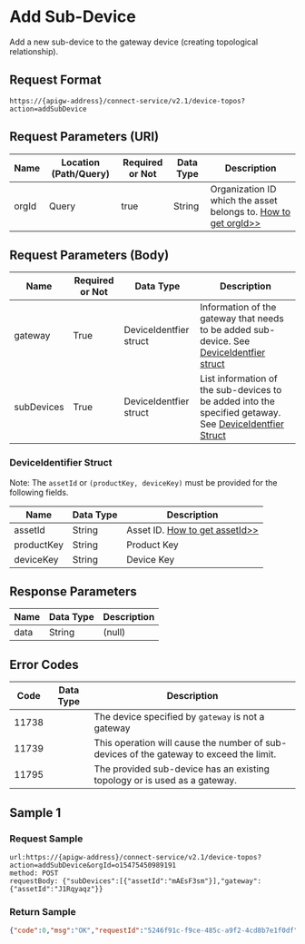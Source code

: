# Add Sub-Device



Add a new sub-device to the gateway device (creating topological relationship).

## Request Format

```
https://{apigw-address}/connect-service/v2.1/device-topos?action=addSubDevice
```

## Request Parameters (URI)

| Name | Location (Path/Query) | Required or Not | Data Type | Description |
|---------------|------------------|----------|-----------|--------------|
| orgId         | Query            | true     | String    | Organization ID which the asset belongs to. [How to get orgId>>](/docs/api/en/latest/api_faqs#how-to-get-organization-id-orgid-orgid)                |


## Request Parameters (Body)

| Name | Required or Not | Data Type | Description |
|--------------------|----------|-----------|--------------|
| gateway | True      |DeviceIdentfier struct | Information of the gateway that needs to be added sub-device. See [DeviceIdentfier struct](/docs/api/en/latest/connect/add_sub_device.html#deviceidentifier-struct-deviceidentifier) |
| subDevices           | True      | DeviceIdentfier struct | List information of the sub-devices to be added into the specified getaway. See [DeviceIdentfier Struct](/docs/api/en/latest/connect/add_sub_device.html#deviceidentifier-struct-deviceidentifier)  |


### DeviceIdentifier Struct <deviceidentifier>

Note: The `assetId` or `(productKey, deviceKey)` must be provided for the following fields.

| Name | Data Type | Description |
|----------------|----------------|------------------|
| assetId  | String        | Asset ID. [How to get assetId>>](/docs/api/en/latest/api_faqs.html#how-to-get-asset-id-assetid-assetid) |
| productKey | String         | Product Key      |
| deviceKey | String         | Device Key       |




## Response Parameters

| Name | Data Type | Description |
|-------------|--------------------|----------------|
| data | String | (null)               |


## Error Codes

| Code| Data Type | Description |
|-------------|-----------------------------------|-----------------------------|
| 11738 |                | The device specified by `gateway` is not a gateway|
| 11739 |                |This operation will cause the number of sub-devices of the gateway to exceed the limit. |
| 11795 |                | The provided sub-device has an existing topology or is used as a gateway.      |


## Sample 1

### Request Sample

```
url:https://{apigw-address}/connect-service/v2.1/device-topos?action=addSubDevice&orgId=o15475450989191
method: POST
requestBody: {"subDevices":[{"assetId":"mAEsF3sm"}],"gateway":{"assetId":"J1Rqyaqz"}}
```

### Return Sample

```json
{"code":0,"msg":"OK","requestId":"5246f91c-f9ce-485c-a9f2-4cd8b7e1f0df","data":null}
```


